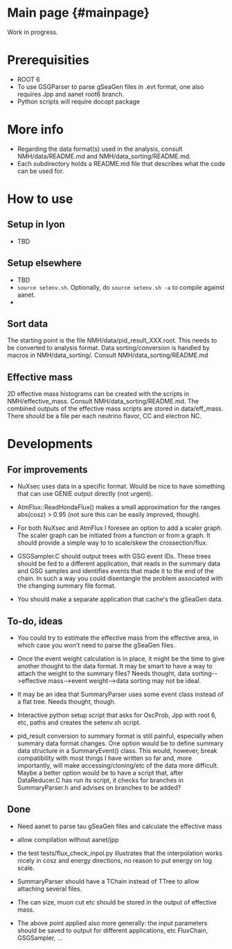 Main page {#mainpage}
===================
Work in progress.

Prerequisities
==============
* ROOT 6
* To use GSGParser to parse gSeaGen files in .evt format, one also requires Jpp and aanet root6 branch.
* Python scripts will require docopt package

More info
=========
* Regarding the data format(s) used in the analysis, consult NMH/data/README.md and NMH/data_sorting/README.md.
* Each subdirectory holds a README.md file that describes what the code can be used for.

How to use
==========

Setup in lyon
-------------
* TBD

Setup elsewhere
---------------
* TBD
* ```source setenv.sh```. Optionally, do ```source setenv.sh -a``` to compile against aanet.
*

Sort data
----------
The starting point is the file NMH/data/pid_result_XXX.root. This needs to be converted to analysis format. Data sorting/conversion is handled by macros in NMH/data_sorting/. Consult NMH/data_sorting/README.md

Effective mass
--------------
2D effective mass histograms can be created with the scripts in NMH/effective_mass. Consult NMH/data_sorting/README.md. The combined outputs of the effective mass scripts are stored in data/eff_mass. There should be a file per each neutrino flavor, CC and electron NC.

Developments
============

For improvements
----------------

* NuXsec uses data in a specific format. Would be nice to have something that can use GENIE output directly (not urgent).

* AtmFlux::ReadHondaFlux() makes a small approximation for the ranges abs(cosz) > 0.95 (not sure this can be easily improved, though).

* For both NuXsec and AtmFlux I foresee an option to add a scaler graph. The scaler graph can be initiated from a function or from a graph. It should provide a simple way to to scale/skew the crossection/flux.

* GSGSampler.C should output trees with GSG event IDs. These trees should be fed to a different application, that reads in the summary data and GSG samples and identifies events that made it to the end of the chain. In such a way you could disentangle the problem associated with the changing summary file format.

* You should make a separate application that cache's the gSeaGen data.

To-do, ideas
------------

* You could try to estimate the effective mass from the effective area, in which case you won't need to parse the gSeaGen files.

* Once the event weight calculation is in place, it might be the time to give another thought to the data format. It may be smart to have a way to attach the weight to the summary files? Needs thought, data sorting-->effective mass-->event weight-->data sorting may not be ideal.

* It may be an idea that SummaryParser uses some event class instead of a flat tree. Needs thought, though.

* Interactive python setup script that asks for OscProb, Jpp with root 6, etc, paths and creates the setenv.sh script.

* pid_result conversion to summary format is still painful, especially when summary data format changes. One option would be to define summary data structure in a SummaryEvent() class. This would, however, break compatibility with most things I have written so far and, more importantly, will make accessing/cloning/etc of the data more difficult. Maybe a better option would be to have a script that, after DataReducer.C has run its script, it checks for branches in SummaryParser.h and advises on branches to be added?

Done
----

* Need aanet to parse tau gSeaGen files and calculate the effective mass

* allow compilation without aanet/jpp

* the test tests/flux_check_inpol.py illustrates that the interpolation works nicely in cosz and energy directions, no reason to put energy on log scale.

* SummaryParser should have a TChain instead of TTree to allow attaching several files.

* The can size, muon cut etc should be stored in the output of effective mass.

* The above point applied also more generally: the input parameters should be saved to output for different applications, etc FluxChain, GSGSampler, ...
